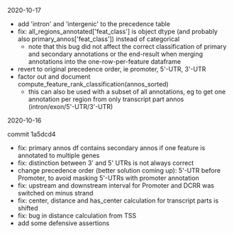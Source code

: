 2020-10-17

- add 'intron' and 'intergenic' to the precedence table
- fix: all_regions_annotated['feat_class'] is object dtype (and probably also primary_annos['feat_class']) instead of categorical
  - note that this bug did not affect the correct classification of primary and secondary annotations or the end-result when merging annotations into the one-row-per-feature dataframe
- revert to original precedence order, ie promoter, 5'-UTR, 3'-UTR
- factor out and document compute_feature_rank_classification(annos_sorted)
  - this can also be used with a subset of all annotations, eg to get one annotation
    per region from only transcript part annos (intron/exon/5'-UTR/3'-UTR)

2020-10-16

commit 1a5dcd4

- fix: primary annos df contains secondary annos if one feature is annotated to multiple genes
- fix: distinction between 3' and 5' UTRs is not always correct
- change precedence order (better solution coming up): 5'-UTR before Promoter, to avoid masking 5'-UTRs with promoter annotation
- fix: upstream and downstream interval for Promoter and DCRR was switched on minus strand
- fix: center, distance and has_center calculation for transcript parts is shifted
- fix: bug in distance calculation from TSS
- add some defensive assertions